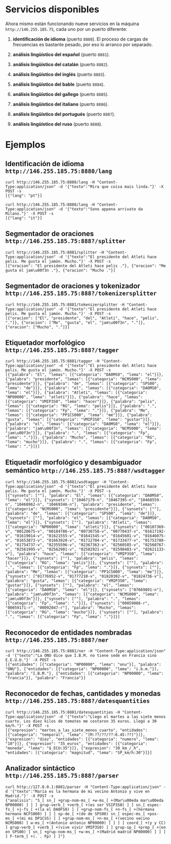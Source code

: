 # Servicios disponibles

Ahora mismo están funcionando nueve servicios en la máquina `http://146.255.185.75`, cada uno por un puerto diferente:

1. **identificación de idioma** (puerto `8880`). El proceso de cargas de frecuencias es bastante pesado, por eso lo arranco por separado.

2. **análisis lingüístico del español** (puerto `8881`).

3. **análisis lingüístico del catalán** (puerto `8882`).

4. **análisis lingüístico del inglés** (puerto `8883`).

5. **análisis lingüístico del bable** (puerto `8884`).

6. **análisis lingüístico del gallego** (puerto `8885`).

7. **análisis lingüístico del italiano** (puerto `8886`).

8. **análisis lingüístico del portugués** (puerto `8887`).

9. **análisis lingüístico del ruso** (puerto `8888`).


# Ejemplos

## Identificación de idioma `http://146.255.185.75:8880/lang`

    curl http://146.255.185.75:8880/lang -H "Content-Type:application/json" -d '{"texto":"Mira que coisa mais linda."}' -X POST -s
    [{"lang": "pt"}]

    curl http://146.255.185.75:8880/lang -H "Content-Type:application/json" -d '{"texto":"Sono appena arrivato da Milano."}' -X POST -s 
    [{"lang": "it"}]


## Segmentador de oraciones `http://146.255.185.75:888?/splitter`

    curl http://146.255.185.75:8881/splitter -H "Content-Type:application/json" -d '{"texto":"El presidente del Atleti hace pelis. Me gusta el jamón. Mucho."}' -X POST -s
    [{"oracion": "El presidente del Atleti hace pelis ."}, {"oracion": "Me gusta el jam\u00f3n ."}, {"oracion": "Mucho ."}]


## Segmentador de oraciones y tokenizador `http://146.255.185.75:888?/tokenizersplitter`

    curl http://146.255.185.75:8881/tokenizersplitter -H "Content-Type:application/json" -d '{"texto":"El presidente del Atleti hace pelis. Me gusta el jamón. Mucho."}' -X POST -s
    [{"oracion": ["El", "presidente", "del", "Atleti", "hace", "pelis", "."]}, {"oracion": ["Me", "gusta", "el", "jam\u00f3n", "."]}, {"oracion": ["Mucho", "."]}]


## Etiquetador morfológico `http://146.255.185.75:888?/tagger`

    curl http://146.255.185.75:8881/tagger -H "Content-Type:application/json" -d '{"texto":"El presidente del Atleti hace pelis. Me gusta el jamón. Mucho."}' -X POST -s
    [{"palabra": "El", "lemas": [{"categoria": "DA0MS0", "lema": "el"}]}, {"palabra": "presidente", "lemas": [{"categoria": "NCMS000", "lema": "presidente"}]}, {"palabra": "de", "lemas": [{"categoria": "SPS00", "lema": "de"}]}, {"palabra": "el", "lemas": [{"categoria": "DA0MS0", "lema": "el"}]}, {"palabra": "Atleti", "lemas": [{"categoria": "NP00000", "lema": "atleti"}]}, {"palabra": "hace", "lemas": [{"categoria": "VMIP3S0", "lema": "hacer"}]}, {"palabra": "pelis", "lemas": [{"categoria": "RG", "lema": "pelis"}]}, {"palabra": ".", "lemas": [{"categoria": "Fp", "lema": "."}]}, {"palabra": "Me", "lemas": [{"categoria": "PP1CS000", "lema": "me"}]}, {"palabra": "gusta", "lemas": [{"categoria": "VMIP3S0", "lema": "gustar"}]}, {"palabra": "el", "lemas": [{"categoria": "DA0MS0", "lema": "el"}]}, {"palabra": "jam\u00f3n", "lemas": [{"categoria": "NCMS000", "lema": "jam\u00f3n"}]}, {"palabra": ".", "lemas": [{"categoria": "Fp", "lema": "."}]}, {"palabra": "Mucho", "lemas": [{"categoria": "RG", "lema": "mucho"}]}, {"palabra": ".", "lemas": [{"categoria": "Fp", "lema": "."}]}]


## Etiquetadir morfológico y desambiguador semántico `http://146.255.185.75:888?/wsdtagger`

    curl http://146.255.185.75:8881/wsdtagger -H "Content-Type:application/json" -d '{"texto":"El presidente del Atleti hace pelis. Me gusta el jamón. Mucho."}' -X POST -s
    [{"synsets": [""], "palabra": "El", "lemas": [{"categoria": "DA0MS0", "lema": "el"}]}, {"synsets": ["10467179-n", "10467395-n", "10468559-n", "10468962-n", "10469346-n"], "palabra": "presidente", "lemas": [{"categoria": "NCMS000", "lema": "presidente"}]}, {"synsets": [""], "palabra": "de", "lemas": [{"categoria": "SPS00", "lema": "de"}]}, {"synsets": [""], "palabra": "el", "lemas": [{"categoria": "DA0MS0", "lema": "el"}]}, {"synsets": [""], "palabra": "Atleti", "lemas": [{"categoria": "NP00000", "lema": "atleti"}]}, {"synsets": ["00107369-v", "00120675-v", "00184786-v", "00730758-v", "00770437-v", "01617192-v", "01619014-v", "01621555-v", "01641545-v", "01645601-v", "01646075-v", "01653873-v", "01663920-v", "01712704-v", "01733477-v", "01753788-v", "01754737-v", "02355596-v", "02367363-v", "02560585-v", "02560767-v", "02561995-v", "02562901-v", "02582921-v", "02598483-v", "02621133-v"], "palabra": "hace", "lemas": [{"categoria": "VMIP3S0", "lema": "hacer"}]}, {"synsets": [""], "palabra": "pelis", "lemas": [{"categoria": "RG", "lema": "pelis"}]}, {"synsets": [""], "palabra": ".", "lemas": [{"categoria": "Fp", "lema": "."}]}, {"synsets": [""], "palabra": "Me", "lemas": [{"categoria": "PP1CS000", "lema": "me"}]}, {"synsets": ["01776952-v", "01777210-v", "01820302-v", "01824736-v"], "palabra": "gusta", "lemas": [{"categoria": "VMIP3S0", "lema": "gustar"}]}, {"synsets": [""], "palabra": "el", "lemas": [{"categoria": "DA0MS0", "lema": "el"}]}, {"synsets": ["07669891-n"], "palabra": "jam\u00f3n", "lemas": [{"categoria": "NCMS000", "lema": "jam\u00f3n"}]}, {"synsets": [""], "palabra": ".", "lemas": [{"categoria": "Fp", "lema": "."}]}, {"synsets": ["00059086-r", "00059171-r", "00092047-r"], "palabra": "Mucho", "lemas": [{"categoria": "RG", "lema": "mucho"}]}, {"synsets": [""], "palabra": ".", "lemas": [{"categoria": "Fp", "lema": "."}]}]


## Reconocedor de entidades nombradas `http://146.255.185.75:888?/ner`

    curl http://146.255.185.75:8881/ner -H "Content-Type:application/json" -d '{"texto":"La ONU dice que I.B.M. no tiene sede en Francia sino E.E.U.U."}' -X POST -s 
    [{"entidades": [{"categoria": "NP00000", "lema": "onu"}], "palabra": "ONU"}, {"entidades": [{"categoria": "NP00000", "lema": "i.b.m."}], "palabra": "I.B.M."}, {"entidades": [{"categoria": "NP00000", "lema": "francia"}], "palabra": "Francia"}]


## Reconocedor de fechas, cantidades y monedas `http://146.255.185.75:888?/datesquantities`

    curl http://146.255.185.75:8881/datesquantities -H "Content-Type:application/json" -d '{"texto":"Llego el martes a las siete menos cuarto. Los diez kilos de tomates me costaron 35 euros. Llegó a 30 km/h."}' -X POST -s
    [{"expresion": "martes_a_las_siete_menos_cuarto", "entidades": [{"categoria": "temporal", "lema": "[M:??/??/??:6.45:??]"}]}, {"expresion": "diez", "entidades": [{"categoria": "numero", "lema": "10"}]}, {"expresion": "35_euros", "entidades": [{"categoria": "moneda", "lema": "$_ECU:35"}]}, {"expresion": "30_km_/_h", "entidades": [{"categoria": "magnitud", "lema": "SP_km/h:30"}]}]


## Analizador sintáctico `http://146.255.185.75:888?/parser`

    curl http://127.0.0.1:8881/parser -H "Content-Type:application/json" -d '{"texto":"María es la hermana de mi vecino Antonio y vive en Madrid."}' -X POST -s
    {"analisis": "S_[ sn_[ +grup-nom-ms_[ +w-ms_[ +(Mar\u00eda mar\u00eda NP00000) ] ] ] grup-verb_[ +verb_[ +(es ser VSIP3S0) ] ] sn_[ espec-fs_[ +j-fs_[ +(la el DA0FS0) ] ] +grup-nom-fs_[ +n-fs_[ +(hermana hermano NCFS000) ] ] ] sp-de_[ +(de de SPS00) sn_[ espec-ms_[ +pos-ms_[ +(mi mi DP1CSS) ] ] +grup-nom-ms_[ +n-ms_[ +(vecino vecino NCMS000) ] w-ms_[ +(Antonio antonio NP00000) ] ] ] ] coord_[ +(y y CC) ] grup-verb_[ +verb_[ +(vive vivir VMIP3S0) ] ] grup-sp_[ +prep_[ +(en en SPS00) ] sn_[ +grup-nom-ms_[ +w-ms_[ +(Madrid madrid NP00000) ] ] ] ] F-term_[ +(. . Fp) ] ]"}



